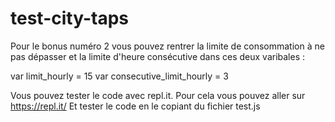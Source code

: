 # test-city-taps

Pour le bonus numéro 2 vous pouvez rentrer la limite de consommation à ne pas dépasser et la limite d'heure consécutive dans ces deux varibales : 

var limit_hourly = 15 
var consecutive_limit_hourly = 3 

Vous pouvez tester le code avec repl.it. 
Pour cela vous pouvez aller sur https://repl.it/ 
Et tester le code en le copiant du fichier test.js
